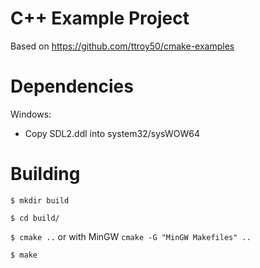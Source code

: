 # C++ Example Project

Based on https://github.com/ttroy50/cmake-examples

# Dependencies

Windows:

- Copy SDL2.ddl into system32/sysWOW64

# Building

`$ mkdir build`

`$ cd build/`

`$ cmake ..` or with MinGW  `cmake -G "MinGW Makefiles" ..`

`$ make`
